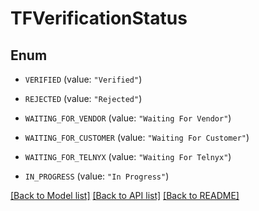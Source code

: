 # TFVerificationStatus

## Enum


* `VERIFIED` (value: `"Verified"`)

* `REJECTED` (value: `"Rejected"`)

* `WAITING_FOR_VENDOR` (value: `"Waiting For Vendor"`)

* `WAITING_FOR_CUSTOMER` (value: `"Waiting For Customer"`)

* `WAITING_FOR_TELNYX` (value: `"Waiting For Telnyx"`)

* `IN_PROGRESS` (value: `"In Progress"`)


[[Back to Model list]](../README.md#documentation-for-models) [[Back to API list]](../README.md#documentation-for-api-endpoints) [[Back to README]](../README.md)


